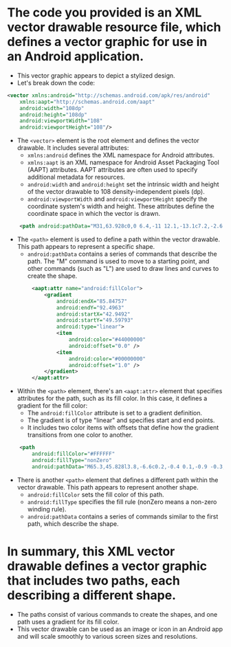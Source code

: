 # The code you provided is an XML vector drawable resource file, which defines a vector graphic for use in an Android application. 
- This vector graphic appears to depict a stylized design. 
- Let's break down the code:

```xml
<vector xmlns:android="http://schemas.android.com/apk/res/android"
    xmlns:aapt="http://schemas.android.com/aapt"
    android:width="108dp"
    android:height="108dp"
    android:viewportWidth="108"
    android:viewportHeight="108"/>
```

- The `<vector>` element is the root element and defines the vector drawable. It includes several attributes:
    - `xmlns:android` defines the XML namespace for Android attributes.
    - `xmlns:aapt` is an XML namespace for Android Asset Packaging Tool (AAPT) attributes. AAPT attributes are often used to specify additional metadata for resources.
    - `android:width` and `android:height` set the intrinsic width and height of the vector drawable to 108 density-independent pixels (dp).
    - `android:viewportWidth` and `android:viewportHeight` specify the coordinate system's width and height. These attributes define the coordinate space in which the vector is drawn.

```xml
    <path android:pathData="M31,63.928c0,0 6.4,-11 12.1,-13.1c7.2,-2.6 26,-1.4 26,-1.4l38.1,38.1L107,108.928l-32,-1L31,63.928z"/>
```

- The `<path>` element is used to define a path within the vector drawable. This path appears to represent a specific shape.
    - `android:pathData` contains a series of commands that describe the path. The "M" command is used to move to a starting point, and other commands (such as "L") are used to draw lines and curves to create the shape.

```xml
        <aapt:attr name="android:fillColor">
            <gradient
                android:endX="85.84757"
                android:endY="92.4963"
                android:startX="42.9492"
                android:startY="49.59793"
                android:type="linear">
                <item
                    android:color="#44000000"
                    android:offset="0.0" />
                <item
                    android:color="#00000000"
                    android:offset="1.0" />
            </gradient>
        </aapt:attr>
```

- Within the `<path>` element, there's an `<aapt:attr>` element that specifies attributes for the path, such as its fill color. In this case, it defines a gradient for the fill color:
    - The `android:fillColor` attribute is set to a gradient definition.
    - The gradient is of type "linear" and specifies start and end points.
    - It includes two color items with offsets that define how the gradient transitions from one color to another.

```xml
    <path
        android:fillColor="#FFFFFF"
        android:fillType="nonZero"
        android:pathData="M65.3,45.828l3.8,-6.6c0.2,-0.4 0.1,-0.9 -0.3,-1.1 ..."/>
```

- There is another `<path>` element that defines a different path within the vector drawable. This path appears to represent another shape.
    - `android:fillColor` sets the fill color of this path.
    - `android:fillType` specifies the fill rule (nonZero means a non-zero winding rule).
    - `android:pathData` contains a series of commands similar to the first path, which describe the shape.

# In summary, this XML vector drawable defines a vector graphic that includes two paths, each describing a different shape. 
- The paths consist of various commands to create the shapes, and one path uses a gradient for its fill color. 
- This vector drawable can be used as an image or icon in an Android app and will scale smoothly to various screen sizes and resolutions.